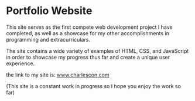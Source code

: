 Portfolio Website
==================

This site serves as the first compete web development project I have completed,
as well as a showcase for my other accomplishments in programming and extracurriculars.

The site contains a wide variety of examples of HTML, CSS, and JavaScript in
order to showcase my progress thus far and create a unique user experience.

the link to my site is: www.charlescon.com

(This site is a constant work in progress so I hope you enjoy the work so far)
